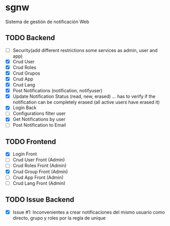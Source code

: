 # sgnw

Sistema de gestión de notificación Web

## TODO Backend

- [ ] Security(add different restrictions some services as admin, user and app)
- [x] Crud User
- [x] Crud Roles
- [x] Crud Grupos
- [x] Crud App
- [x] Crud Lang
- [x] Post Notifications (notification, notifyuser)
- [x] Update Notification Status (read, new, erased) ... has to verify if the notification can be completely erased (all active users have erased it)
- [x] Login Back
- [ ] Configurations filter user
- [x] Get Notifications by user
- [ ] Post Notification to Email

## TODO Frontend

- [x] Login Front
- [ ] Crud User Front (Admin)
- [ ] Crud Roles Front (Admin)
- [x] Crud Group Front (Admin)
- [ ] Crud App Front (Admin)
- [ ] Crud Lang Front (Admin)

## TODO Issue Backend

- [x] Issue #1: Inconvenientes a crear notificaciones del mismo usuario como directo, grupo y roles por la regla de unique
